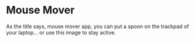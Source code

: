 # Mouse Mover
As the title says, mouse mover app, you can put a spoon on the trackpad of your laptop... or use this image to stay active.